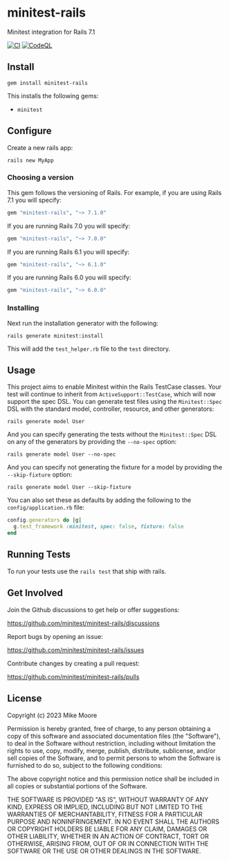 # minitest-rails

Minitest integration for Rails 7.1

[![CI](https://github.com/minitest/minitest-rails/actions/workflows/ci.yml/badge.svg)](https://github.com/minitest/minitest-rails/actions/workflows/ci.yml)
[![CodeQL](https://github.com/minitest/minitest-rails/actions/workflows/github-code-scanning/codeql/badge.svg)](https://github.com/minitest/minitest-rails/actions/workflows/github-code-scanning/codeql)

## Install

`gem install minitest-rails`

This installs the following gems:

* `minitest`

## Configure

Create a new rails app:

`rails new MyApp`

### Choosing a version

This gem follows the versioning of Rails.
For example, if you are using Rails 7.1 you will specify:

```ruby
gem "minitest-rails", "~> 7.1.0"
```

If you are running Rails 7.0 you will specify:

```ruby
gem "minitest-rails", "~> 7.0.0"
```

If you are running Rails 6.1 you will specify:

```ruby
gem "minitest-rails", "~> 6.1.0"
```

If you are running Rails 6.0 you will specify:

```ruby
gem "minitest-rails", "~> 6.0.0"
```

### Installing

Next run the installation generator with the following:

`rails generate minitest:install`

This will add the `test_helper.rb` file to the `test` directory.

## Usage

This project aims to enable Minitest within the Rails TestCase classes.
Your test will continue to inherit from `ActiveSupport::TestCase`, which will now support the spec DSL.
You can generate test files using the `Minitest::Spec` DSL with the standard model, controller, resource, and other generators:

`rails generate model User`

And you can specify generating the tests without the `Minitest::Spec` DSL on any of the generators by providing the `--no-spec` option:

`rails generate model User --no-spec`

And you can specify not generating the fixture for a model by providing the `--skip-fixture` option:

`rails generate model User --skip-fixture`

You can also set these as defaults by adding the following to the `config/application.rb` file:

```ruby
config.generators do |g|
  g.test_framework :minitest, spec: false, fixture: false
end
```

## Running Tests

To run your tests use the `rails test` that ship with rails.

## Get Involved

Join the Github discussions to get help or offer suggestions:

https://github.com/minitest/minitest-rails/discussions

Report bugs by opening an issue:

https://github.com/minitest/minitest-rails/issues

Contribute changes by creating a pull request:

https://github.com/minitest/minitest-rails/pulls

## License

Copyright (c) 2023 Mike Moore

Permission is hereby granted, free of charge, to any person obtaining
a copy of this software and associated documentation files (the
"Software"), to deal in the Software without restriction, including
without limitation the rights to use, copy, modify, merge, publish,
distribute, sublicense, and/or sell copies of the Software, and to
permit persons to whom the Software is furnished to do so, subject to
the following conditions:

The above copyright notice and this permission notice shall be
included in all copies or substantial portions of the Software.

THE SOFTWARE IS PROVIDED "AS IS", WITHOUT WARRANTY OF ANY KIND,
EXPRESS OR IMPLIED, INCLUDING BUT NOT LIMITED TO THE WARRANTIES OF
MERCHANTABILITY, FITNESS FOR A PARTICULAR PURPOSE AND
NONINFRINGEMENT. IN NO EVENT SHALL THE AUTHORS OR COPYRIGHT HOLDERS BE
LIABLE FOR ANY CLAIM, DAMAGES OR OTHER LIABILITY, WHETHER IN AN ACTION
OF CONTRACT, TORT OR OTHERWISE, ARISING FROM, OUT OF OR IN CONNECTION
WITH THE SOFTWARE OR THE USE OR OTHER DEALINGS IN THE SOFTWARE.
